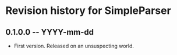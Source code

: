 # Revision history for SimpleParser

## 0.1.0.0 -- YYYY-mm-dd

* First version. Released on an unsuspecting world.
